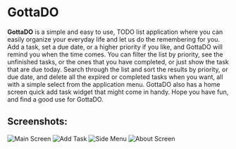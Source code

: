 GottaDO
=======

**GottaDO** is a simple and easy to use, TODO list application where you can easily 
organize your everyday life and let us do the remembering for you. Add a task, set a 
due date, or a higher priority if you like, and GottaDO will remind you when the 
time comes. You can filter the list by priority, see the unfinished tasks, or the ones 
that you have completed, or just show the task that are due today. Search through the 
list and sort the results by priority, or due date, and delete all the expired or 
completed tasks when you want, all with a simple select from the application menu.
GottaDO also has a home screen quick add task widget that might come in handy.
Hope you have fun, and find a good use for GottaDO.

Screenshots:
-----------

![Main Screen](https://raw2.github.com/Drakuwa/GottdaDO/master/screenshots/Screenshot_2013-12-15-20-13-21.png "The Main screen of the application") ![Add Task](https://raw2.github.com/Drakuwa/GottdaDO/master/screenshots/Screenshot_2013-12-15-20-13-07.png "Add a task") ![Side Menu](https://raw2.github.com/Drakuwa/GottdaDO/master/screenshots/Screenshot_2013-12-15-20-13-30.png "Side menu for filtering the tasks") ![About Screen](https://raw2.github.com/Drakuwa/GottdaDO/master/screenshots/Screenshot_2013-12-15-20-13-47.png "About screen")

